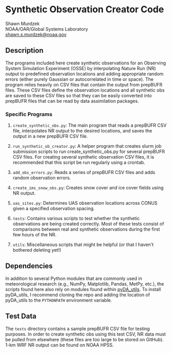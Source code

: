 
# Synthetic Observation Creator Code

Shawn Murdzek  
NOAA/OAR/Global Systems Laboratory  
shawn.s.murdzek@noaa.gov

## Description

The programs included here create synthetic observations for an Observing System Simulation Experiment (OSSE) by interpolating Nature Run (NR) output to predefined observation locations and adding appropriate random errors (either purely Gaussian or autocorrelated in time or space). The program relies heavily on CSV files that contain the output from prepBUFR files. These CSV files define the observation locations and all synthetic obs are saved to these CSV files so that they can be easily converted into prepBUFR files that can be read by data assimilation packages.

### Specific Programs

1. `create_synthetic_obs.py`: The main program that reads a prepBUFR CSV file, interpolates NR output to the desired locations, and saves the output in a new prepBUFR CSV file. 

2. `run_synthetic_ob_creator.py`: A helper program that creates slurm job submission scripts to run create\_synthetic\_obs.py for several prepBUFR CSV files. For creating several synthetic observation CSV files, it is recommended that this script be run regularly using a crontab.

3. `add_obs_errors.py`: Reads a series of prepBUFR CSV files and adds random observation errors.

4. `create_ims_snow_obs.py`: Creates snow cover and ice cover fields using NR output.

5. `uas_sites.py`: Determines UAS observation locations across CONUS given a specified observation spacing.

6. `tests`: Contains various scripts to test whether the synthetic observations are being created correctly. Most of these tests consist of comparisons between real and synthetic observations during the first few hours of the NR.

7. `utils`: Miscellaneous scripts that might be helpful (or that I haven't bothered deleting yet!)

## Dependencies

In addition to several Python modules that are commonly used in meteorological research (e.g., NumPy, Matplotlib, Pandas, MetPy, etc.), the scripts found here also rely on modules found within [pyDA_utils](https://github.com/ShawnMurdzek-NOAA/pyDA_utils). To install pyDA_utils, I recommend cloning the repo and adding the location of pyDA_utils to the `PYTHONPATH` environment variable. 

## Test Data

The `tests` directory contains a sample prepBUFR CSV file for testing purposes. In order to create synthetic obs using this test CSV, NR data must be pulled from elsewhere (these files are too large to be stored on GitHub). 1-km WRF NR output can be found on NOAA HPSS. 
